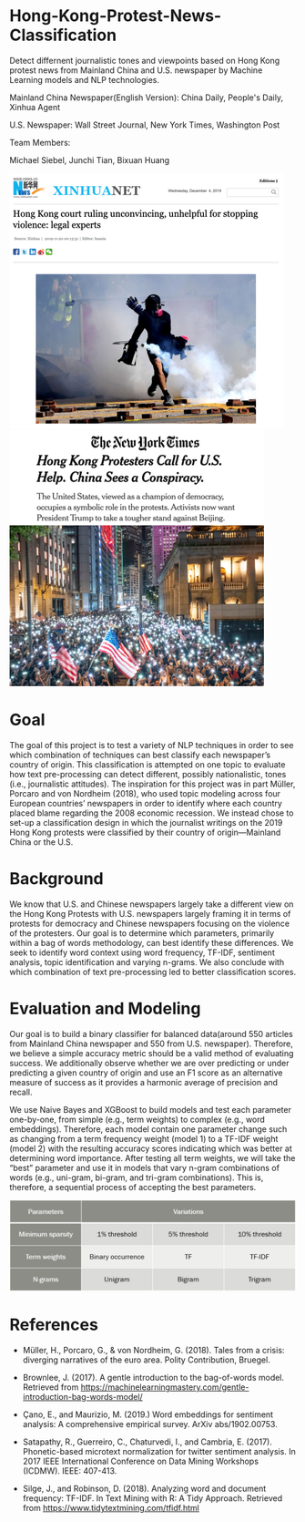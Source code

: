 # Hong-Kong-Protest-News-Classification

Detect differnent journalistic tones and viewpoints based on Hong Kong protest news from Mainland China and U.S. newspaper by Machine Learning models and NLP technologies. 

Mainland China Newspaper(English Version): China Daily, People's Daily, Xinhua Agent

U.S. Newspaper: Wall Street Journal, New York Times, Washington Post

Team Members:

Michael Siebel, Junchi Tian, Bixuan Huang

![image](https://github.com/Junchi0905/Hong-Kong-Protest-News-Classification/blob/master/Images/news_image.png)
![image](https://github.com/Junchi0905/Hong-Kong-Protest-News-Classification/blob/master/Images/news_image_.png)

# Goal

The goal of this project is to test a variety of NLP techniques in order to see which combination of techniques can best classify 
each newspaper’s country of origin. This classification is attempted on one topic to evaluate how text pre-processing can detect different, possibly nationalistic, tones (i.e., journalistic attitudes). The inspiration for this project was in part Müller, Porcaro 
and von Nordheim (2018), who used topic modeling across four European countries’ newspapers in order to identify where each country 
placed blame regarding the 2008 economic recession. We instead chose to set-up a classification design in which the journalist writings on the 2019 Hong Kong protests were classified by their country of origin—Mainland China or the U.S. 

# Background
We know that U.S. and Chinese newspapers largely take a different view on the Hong Kong Protests with U.S. newspapers largely framing 
it in terms of protests for democracy and Chinese newspapers focusing on the violence of the protesters. Our goal is to determine which
parameters, primarily within a bag of words methodology, can best identify these differences. We seek to identify word context using 
word frequency, TF-IDF, sentiment analysis, topic identification and varying n-grams. We also conclude with which combination of text pre-processing 
led to better classification scores.

# Evaluation and Modeling
Our goal is to build a binary classifier for balanced data(around 550 articles from Mainland China newspaper 
and 550 from U.S. newspaper). Therefore, we believe a simple accuracy metric should be a valid method of evaluating success. 
We additionally observe whether we are over predicting or under predicting a given country of origin and use an F1 score 
as an alternative measure of success as it provides a harmonic average of precision and recall.

We use Naive Bayes and XGBoost to build models and test each parameter one-by-one, from simple (e.g., term weights) to complex (e.g., word embeddings). 
Therefore, each model contain one parameter change such as changing from a term frequency weight (model 1) to a 
TF-IDF weight (model 2) with the resulting accuracy scores indicating which was better at determining word importance.
After testing all term weights, we will take the “best” parameter and use it in models that vary n-gram combinations of words 
(e.g., uni-gram, bi-gram, and tri-gram combinations). This is, therefore, a sequential process of accepting the best parameters.  

![image](https://github.com/Junchi0905/Hong-Kong-Protest-News-Classification/blob/master/Images/modeling%20matrix.png)

# References

* Müller, H., Porcaro, G., & von Nordheim, G. (2018). Tales from a crisis: diverging narratives of the euro area. Polity Contribution, Bruegel.

* Brownlee, J. (2017). A gentle introduction to the bag-of-words model. Retrieved from https://machinelearningmastery.com/gentle-introduction-bag-words-model/

* Çano, E., and Maurizio, M. (2019.) Word embeddings for sentiment analysis: A comprehensive empirical survey. ArXiv abs/1902.00753.

* Satapathy, R., Guerreiro, C., Chaturvedi, I., and Cambria, E. (2017). Phonetic-based microtext normalization for twitter sentiment analysis. In 2017 IEEE International Conference on Data Mining Workshops (ICDMW). IEEE: 407-413.

* Silge, J., and Robinson, D. (2018). Analyzing word and document frequency: TF-IDF. In Text Mining with R: A Tidy Approach. Retrieved from https://www.tidytextmining.com/tfidf.html

